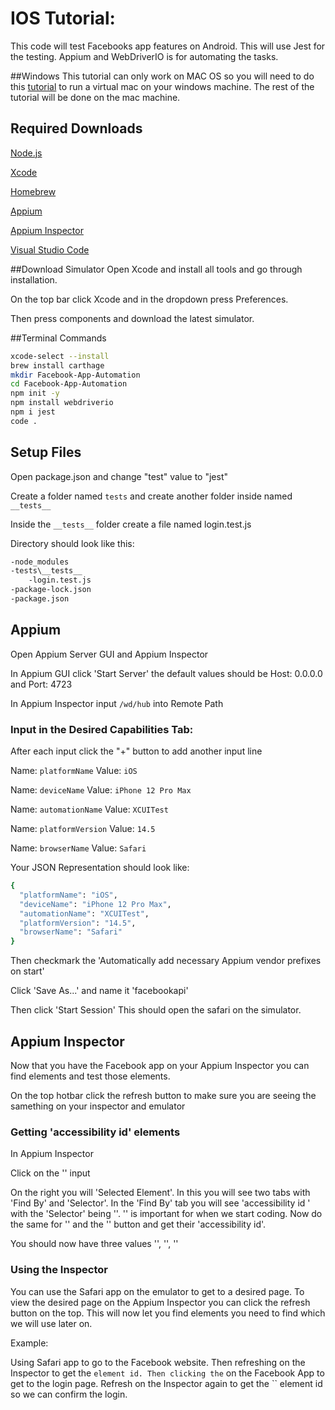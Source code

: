 # IOS Tutorial:

This code will test Facebooks app features on Android. This will use Jest for the testing. Appium and WebDriverIO is for automating the tasks.

##Windows
This tutorial can only work on MAC OS so you will need to do this [tutorial](https://techschumz.com/install-macos-monterey-on-virtualbox-on-windows-10/) to run a virtual mac on your windows machine. The rest of the tutorial will be done on the mac machine.

## Required Downloads

[Node.js](https://nodejs.org/en/download/)

[Xcode](https://developer.apple.com/xcode/)

[Homebrew](https://brew.sh/)

[Appium](https://github.com/appium/appium-desktop/releases)

[Appium Inspector](https://github.com/appium/appium-inspector/releases)

[Visual Studio Code](https://code.visualstudio.com/download)

##Download Simulator
Open Xcode and install all tools and go through installation.

On the top bar click Xcode and in the dropdown press Preferences.

Then press components and download the latest simulator.

##Terminal Commands
```bash
xcode-select --install
brew install carthage
mkdir Facebook-App-Automation
cd Facebook-App-Automation
npm init -y
npm install webdriverio
npm i jest
code .
```

## Setup Files
Open package.json and change "test" value to "jest"

Create a folder named `tests` and create another folder inside named `__tests__`

Inside the `__tests__` folder create a file named login.test.js

Directory should look like this:
```bash
-node_modules
-tests\__tests__
    -login.test.js
-package-lock.json
-package.json
```
## Appium
Open Appium Server GUI and Appium Inspector

In Appium GUI click 'Start Server' the default values should be Host: 0.0.0.0 and Port: 4723

In Appium Inspector input `/wd/hub` into Remote Path

### Input in the Desired Capabilities Tab:

After each input click the "+" button to add another input line

Name: `platformName` Value: `iOS`

Name: `deviceName` Value: `iPhone 12 Pro Max`

Name: `automationName` Value: `XCUITest`

Name: `platformVersion` Value: `14.5`

Name: `browserName` Value: `Safari`

Your JSON Representation should look like:

```bash
{
  "platformName": "iOS",
  "deviceName": "iPhone 12 Pro Max",
  "automationName": "XCUITest",
  "platformVersion": "14.5",
  "browserName": "Safari"
}
```

Then checkmark the 'Automatically add necessary Appium vendor prefixes on start'

Click 'Save As...' and name it 'facebookapi'

Then click 'Start Session' This should open the safari on the simulator.

## Appium Inspector

Now that you have the Facebook app on your Appium Inspector you can find elements and test those elements.

On the top hotbar click the refresh button to make sure you are seeing the samething on your inspector and emulator

### Getting 'accessibility id' elements

In Appium Inspector

Click on the '' input

On the right you will 'Selected Element'. In this you will see two tabs with 'Find By' and 'Selector'. In the 'Find By' tab you will see 'accessibility id
' with the 'Selector' being ''. '' is important for when we start coding. Now do the same for '' and the '' button and get their 'accessibility id'. 

You should now have three values '', '', ''

### Using the Inspector
You can use the Safari app on the emulator to get to a desired page. To view the desired page on the Appium Inspector you can click the refresh button on the top. This will now let you find elements you need to find which we will use later on.

Example:

Using Safari app to go to the Facebook website. Then refreshing on the Inspector to get the `` element id. Then clicking the `` on the Facebook App to get to the login page. Refresh on the Inspector again to get the `` element id so we can confirm the login.
